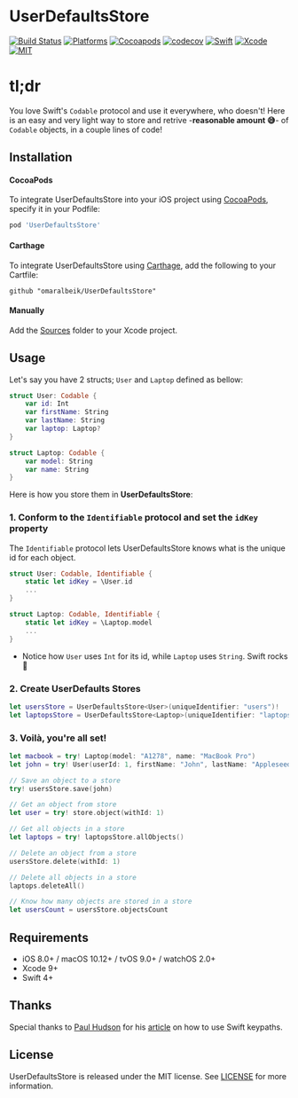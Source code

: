 # UserDefaultsStore

[![Build Status](https://api.travis-ci.org/omaralbeik/UserDefaultsStore.svg?branch=master)](https://travis-ci.org/omaralbeik/UserDefaultsStore)
[![Platforms](https://img.shields.io/cocoapods/p/UserDefaultsStore.svg?style=flat)](https://github.com/omaralbeik/UserDefaultsStore)
[![Cocoapods](https://img.shields.io/cocoapods/v/UserDefaultsStore.svg)](https://cocoapods.org/pods/UserDefaultsStore)
[![codecov](https://codecov.io/gh/omaralbeik/UserDefaultsStore/branch/master/graph/badge.svg)](https://codecov.io/gh/omaralbeik/UserDefaultsStore)
[![Swift](https://img.shields.io/badge/Swift-4.1-orange.svg)](https://swift.org)
[![Xcode](https://img.shields.io/badge/Xcode-9.4-blue.svg)](https://developer.apple.com/xcode)
[![MIT](https://img.shields.io/badge/License-MIT-red.svg)](https://opensource.org/licenses/MIT)


# tl;dr
You love Swift's `Codable` protocol and use it everywhere, who doesn't! Here is an easy and very light way to store and retrive -**reasonable amount 😅**- of `Codable` objects, in a couple lines of code!


## Installation

#### CocoaPods
To integrate UserDefaultsStore into your iOS project using [CocoaPods](https://cocoapods.org/), specify it in your Podfile:
```ruby
pod 'UserDefaultsStore'
```

#### Carthage
To integrate UserDefaultsStore using [Carthage](https://github.com/Carthage/Carthage), add the following to your Cartfile:
```
github "omaralbeik/UserDefaultsStore"
```

#### Manually
Add the [Sources](Sources/) folder to your Xcode project.


## Usage

Let's say you have 2 structs; `User` and `Laptop` defined as bellow:
```swift
struct User: Codable {
    var id: Int
    var firstName: String
    var lastName: String
    var laptop: Laptop?
}
```

```swift
struct Laptop: Codable {
    var model: String
    var name: String
}
```

Here is how you store them in **UserDefaultsStore**:


### 1. Conform to the `Identifiable` protocol and set the `idKey` property
The `Identifiable` protocol lets UserDefaultsStore knows what is the unique id for each object.

```swift
struct User: Codable, Identifiable {
    static let idKey = \User.id
    ...
}
```

```swift
struct Laptop: Codable, Identifiable {
    static let idKey = \Laptop.model
    ...
}
```

* Notice how `User` uses `Int` for its id, while `Laptop` uses `String`. Swift rocks 🤘

### 2. Create UserDefaults Stores
```swift
let usersStore = UserDefaultsStore<User>(uniqueIdentifier: "users")!
let laptopsStore = UserDefaultsStore<Laptop>(uniqueIdentifier: "laptops")!
```

### 3. Voilà, you're all set!
```swift
let macbook = try! Laptop(model: "A1278", name: "MacBook Pro")
let john = try! User(userId: 1, firstName: "John", lastName: "Appleseed", laptop: macbook)

// Save an object to a store
try! usersStore.save(john)

// Get an object from store
let user = try! store.object(withId: 1)

// Get all objects in a store
let laptops = try! laptopsStore.allObjects()

// Delete an object from a store
usersStore.delete(withId: 1)

// Delete all objects in a store
laptops.deleteAll()

// Know how many objects are stored in a store
let usersCount = usersStore.objectsCount

```


## Requirements
- iOS 8.0+ / macOS 10.12+ / tvOS 9.0+ / watchOS 2.0+
- Xcode 9+
- Swift 4+


## Thanks
Special thanks to [Paul Hudson](https://twitter.com/twostraws) for his [article](https://www.hackingwithswift.com/articles/57/how-swift-keypaths-let-us-write-more-natural-code) on how to use Swift keypaths.


## License
UserDefaultsStore is released under the MIT license. See [LICENSE](LICENSE) for more information.
